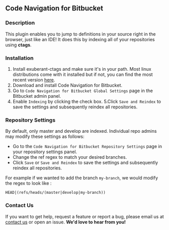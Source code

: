 Code Navigation for Bitbucket
--------------------------------
### Description
This plugin enables you to jump to definitions in your source right in the browser, just like an IDE! It does this by indexing all of your repositories using **ctags**.

### Installation

1. Install exuberant-ctags and make sure it's in your path. Most linux distributions come with it installed but if not, you can find the most recent version [here](http://ctags.sourceforge.net/).
2. Download and install Code Navigation for Bitbucket.
3.  Go to `Code Navigation for Bitbucket Global Settings` page in the Bitbucket admin panel.
4.  Enable `Indexing` by clicking the check box.
5.Click `Save and Reindex` to save the settings and subsequently reindex all repositories.

### Repository Settings

By default, only master and develop are indexed. Individual repo admins may modify these settings as follows:

- Go to the `Code Navigation for Bitbucket Repository Settings` page in your repository settings panel.
- Change the ref regex to match your desired branches.
- Click `Save` or  `Save and Reindex` to save the settings and subsequently reindex all repositories.

For example if we wanted to add the branch `my-branch`, we would modify the regex to look like :

    HEAD|(refs/heads/(master|develop|my-branch))

### Contact Us

If you want to get help, request a feature or report a bug, please email us at  [contact us](mailto:mohammed@mohamicorp.com) or open an issue. **We'd love to hear from you!**

